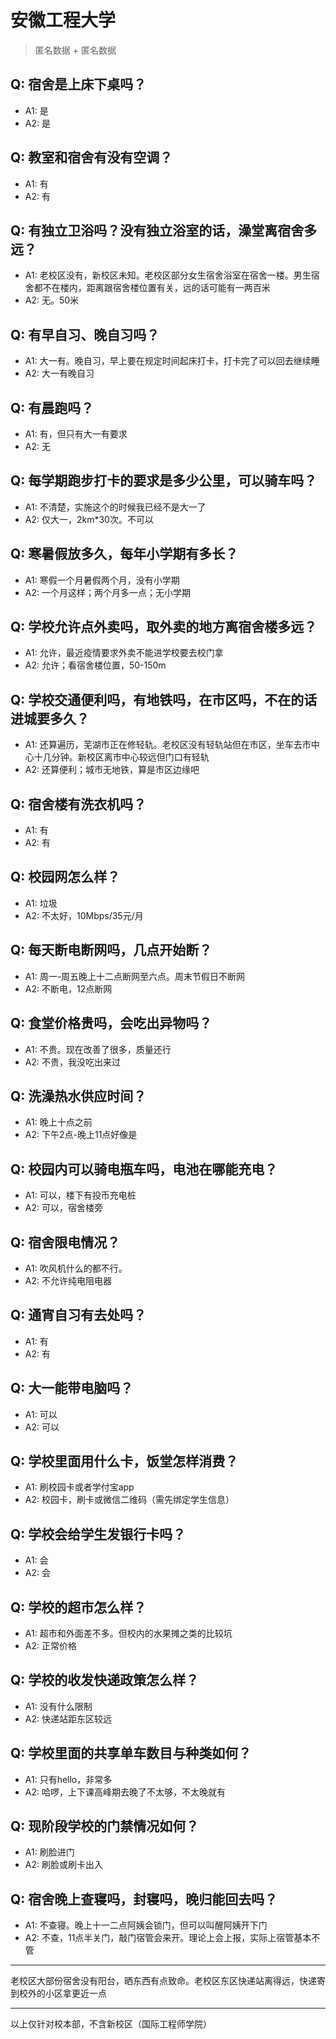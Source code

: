 # 安徽工程大学
> 匿名数据 + 匿名数据
## Q: 宿舍是上床下桌吗？
- A1: 是
- A2: 是
## Q: 教室和宿舍有没有空调？
- A1: 有
- A2: 有
## Q: 有独立卫浴吗？没有独立浴室的话，澡堂离宿舍多远？
- A1: 老校区没有，新校区未知。老校区部分女生宿舍浴室在宿舍一楼。男生宿舍都不在楼内，距离跟宿舍楼位置有关，远的话可能有一两百米
- A2: 无。50米
## Q: 有早自习、晚自习吗？
- A1: 大一有。晚自习，早上要在规定时间起床打卡，打卡完了可以回去继续睡
- A2: 大一有晚自习
## Q: 有晨跑吗？
- A1: 有，但只有大一有要求
- A2: 无
## Q: 每学期跑步打卡的要求是多少公里，可以骑车吗？
- A1: 不清楚，实施这个的时候我已经不是大一了
- A2: 仅大一，2km*30次。不可以
## Q: 寒暑假放多久，每年小学期有多长？
- A1: 寒假一个月暑假两个月，没有小学期
- A2: 一个月这样；两个月多一点；无小学期
## Q: 学校允许点外卖吗，取外卖的地方离宿舍楼多远？
- A1: 允许，最近疫情要求外卖不能进学校要去校门拿
- A2: 允许；看宿舍楼位置，50-150m
## Q: 学校交通便利吗，有地铁吗，在市区吗，不在的话进城要多久？
- A1: 还算遍历，芜湖市正在修轻轨。老校区没有轻轨站但在市区，坐车去市中心十几分钟。新校区离市中心较远但门口有轻轨
- A2: 还算便利；城市无地铁，算是市区边缘吧
## Q: 宿舍楼有洗衣机吗？
- A1: 有
- A2: 有
## Q: 校园网怎么样？
- A1: 垃圾
- A2: 不太好，10Mbps/35元/月
## Q: 每天断电断网吗，几点开始断？
- A1: 周一-周五晚上十二点断网至六点。周末节假日不断网
- A2: 不断电，12点断网
## Q: 食堂价格贵吗，会吃出异物吗？
- A1: 不贵。现在改善了很多，质量还行
- A2: 不贵，我没吃出来过
## Q: 洗澡热水供应时间？
- A1: 晚上十点之前
- A2: 下午2点-晚上11点好像是
## Q: 校园内可以骑电瓶车吗，电池在哪能充电？
- A1: 可以，楼下有投币充电桩
- A2: 可以，宿舍楼旁
## Q: 宿舍限电情况？
- A1: 吹风机什么的都不行。
- A2: 不允许纯电阻电器
## Q: 通宵自习有去处吗？
- A1: 有
- A2: 有
## Q: 大一能带电脑吗？
- A1: 可以
- A2: 可以
## Q: 学校里面用什么卡，饭堂怎样消费？
- A1: 刷校园卡或者学付宝app
- A2: 校园卡，刷卡或微信二维码（需先绑定学生信息）
## Q: 学校会给学生发银行卡吗？
- A1: 会
- A2: 会
## Q: 学校的超市怎么样？
- A1: 超市和外面差不多。但校内的水果摊之类的比较坑
- A2: 正常价格
## Q: 学校的收发快递政策怎么样？
- A1: 没有什么限制
- A2: 快递站距东区较远
## Q: 学校里面的共享单车数目与种类如何？
- A1: 只有hello，非常多
- A2: 哈啰，上下课高峰期去晚了不太够，不太晚就有
## Q: 现阶段学校的门禁情况如何？
- A1: 刷脸进门
- A2: 刷脸或刷卡出入
## Q: 宿舍晚上查寝吗，封寝吗，晚归能回去吗？
- A1: 不查寝。晚上十一二点阿姨会锁门，但可以叫醒阿姨开下门
- A2: 不查，11点半关门，敲门宿管会来开。理论上会上报，实际上宿管基本不管
***
老校区大部份宿舍没有阳台，晒东西有点致命。老校区东区快递站离得远，快递寄到校外的小区拿更近一点
***
以上仅针对校本部，不含新校区（国际工程师学院）
